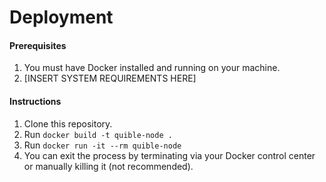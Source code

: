 # Deployment

#### Prerequisites

1. You must have Docker installed and running on your machine.
2. [INSERT SYSTEM REQUIREMENTS HERE]

#### Instructions

1. Clone this repository.
2. Run `docker build -t quible-node .`
3. Run `docker run -it --rm quible-node`
4. You can exit the process by terminating via your Docker control center or manually killing it (not recommended).
